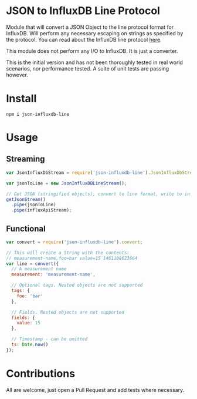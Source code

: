 # JSON to InfluxDB Line Protocol
Module that will convert a JSON Object to the line protocol format for
InfluxDB. Will perform any necessary escaping on strings as specified by the
protocol. You can read about the InfluxDB line protocol [here](https://docs.influxdata.com/influxdb/v0.12/write_protocols/write_syntax/#line-protocol).

This module does not perform any I/O to InfluxDB. It is just a converter.

This is the initial version and has not been thoroughly tested in real world
scenarios, nor performance tested. A suite of unit tests are passing however.

# Install
```
npm i json-influxdb-line
```

# Usage

## Streaming
```js
var JsonInfluxDbStream = require('json-influxdb-line').JsonInfluxDbStream;

var jsonToLine = new JsonInfluxDBLineStream();

// Get JSON (stringified objects), convert to line format, write to influxdb
getJsonStream()
  .pipe(jsonToLine)
  .pipe(influxApiStream);
```

## Functional
```js
var convert = require('json-influxdb-line').convert;

// This will create a String with the contents:
// measurement-name,foo=bar value=15 1461108623664
var line = convert({
  // A measurement name
  measurement: 'measurement-name',

  // Optional tags. Nested objects are not supported
  tags: {
    foo: 'bar'
  },

  // Fields. Nested objects are not supported
  fields: {
    value: 15
  },

  // Timestamp - can be omitted
  ts: Date.now()
});
```

# Contributions
All are welcome, just open a Pull Request and add tests where necessary.
